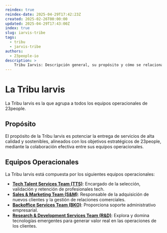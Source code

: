 ```yaml
---
reindex: true
reindex-date: 2025-04-29T17:42:23Z
created: 2025-02-26T00:00:00
updated: 2025-04-29T17:43:00Z
index: true
slug: iarvis-tribe
tags: 
  - tribu
  - jarvis-tribe
authors:
  - 23people-io
description: >
    Tribu Iarvis: Descripción general, su propósito y cómo se relaciona con el resto de 23people.
---
```


# La Tribu Iarvis

La Tribu Iarvis es la que agrupa a todos los equipos operacionales de 23people.

## Propósito

El propósito de la Tribu Iarvis es potenciar la entrega de servicios de alta calidad y sostenibles, alineados con los objetivos estratégicos de 23people, mediante la colaboración efectiva entre sus equipos operacionales.

## Equipos Operacionales

La Tribu Iarvis está compuesta por los siguientes equipos operacionales:

- [**Tech Talent Services Team (TTS)**](../teams/tech-talent-services/): Encargado de la selección, validación y retención de profesionales tech.
- [**Sales & Marketing Team (S&M)**](../teams/sales-and-marketing/): Responsable de la adquisición de nuevos clientes y la gestión de relaciones comerciales.
- [**Backoffice Services Team (BKO)**](../teams/backoffice-services/): Proporciona soporte administrativo empresarial.
- [**Research & Development Services Team (R&D)**](../teams/research-development/): Explora y domina tecnologías emergentes para generar valor real en las operaciones de los clientes.
